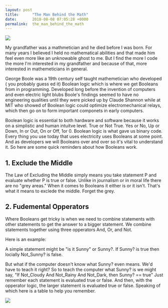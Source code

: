 ```yaml
---
layout: post
title:      "The Man Behind the Math"
date:       2018-08-08 07:05:28 +0000
permalink:  the_man_behind_the_math
---
```



![](https://i.imgur.com/irtA5mr.jpg?2)

My grandfather was a mathmetician and he died before I was born. For many years I believed I held no mathematical abilities and that made him feel even more like an unknowable ghost to me. But I find the more I code the more I'm interested in my grandfather and because of that, more interested in mathemeticians in general.

George Boole was a 19th century self taught mathemetician who developed ( you probably guess ed it) Boolean logic which is where we get Booleans from in programming. Developed long before the invention of computers and even electric light blubs Boole's findings seemed to have no engineering qualities until they were picked up by Claude Shannon while at MIT who showed of Boolean logic could optimize electromechanical relays, which then go on to form important componets in early computers. 

Boolean logic is essential to both hardware and software because it works on a simplistic and human intuitve level. True or Not True. Yes or No, Up or Down, In or Out, On or Off, 1or 0. Boolean logic is what gave us binary code. Every thing you use today that uses electricity uses Booleans at some point. And as developers we will Booleans over and over so it's vital to understand it. So here are some quick reminders about how Booleans work.

## 1. Exclude the Middle
The Law of Excluding the Middle simply means you take statement P and evaluate whether P is true or false. Unlike in journalism or in moral life there are no "grey areas." When it comes to Booleans it either is or it isn't. That's what it means  to exclede the middle. Forget the grey. 


## 2. Fudemental Opperators
Where Booleans get tricky is when we need to combine statements with other statements to get the answer to a bigger statement. We combine statements together using three opperators And, Or, and Not. 

Here is an example: 

A simple statement might be "is it Sunny" or Sunny?.  If Sunny? is true then locially Not_Sunny? is false. 

But what if the computer doesn't know what Sunny? even means. We'd have to teach it right? So to teach the computer what Sunny? is we might say, "If Not_Cloudy And Not_Rainy And Not_Dark, then Sunny? == true" Just remember each statement is evaluated true or false. And then, with the opperator logic, the larger statement is evaluated true or false. Speaking of which here is a table to help you remember. 

![](https://i.imgur.com/lDS1fIG.png)        



